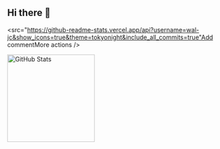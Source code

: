 ## Hi there 👋


  <src="https://github-readme-stats.vercel.app/api?username=wal-jc&show_icons=true&theme=tokyonight&include_all_commits=true"Add commentMore actions
  />
<p>
  <img 
    align="left" 
    alt="GitHub Stats" 
    height="200" 
    style="padding-right: 10px;" 
    src="https://github-readme-stats.vercel.app/api?username=wal-jc&show_icons=true&theme=tokyonight&include_all_commits=true"
  />


</p>



